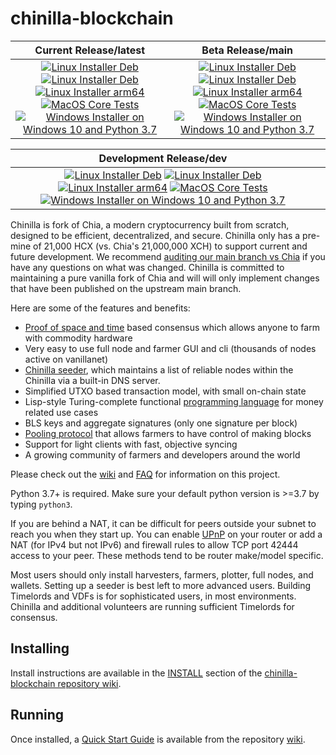 # chinilla-blockchain

| Current Release/latest | Beta Release/main |
|         :---:          |          :---:         |
| [![Linux Installer Deb](https://github.com/Chinilla/chinilla-blockchain/actions/workflows/build-linux-installer-deb.yml/badge.svg?branch=latest)](https://github.com/Chinilla/chinilla-blockchain/actions/workflows/build-linux-installer-deb.yml) [![Linux Installer Deb](https://github.com/Chinilla/chinilla-blockchain/actions/workflows/build-linux-installer-rpm.yml/badge.svg?branch=latest)](https://github.com/Chinilla/chinilla-blockchain/actions/workflows/build-linux-installer-rpm.yml) [![Linux Installer arm64](https://github.com/Chinilla/chinilla-blockchain/actions/workflows/build-linux-arm64-installer.yml/badge.svg?branch=latest)](https://github.com/Chinilla/chinilla-blockchain/actions/workflows/build-linux-arm64-installer.yml) [![MacOS Core Tests](https://github.com/Chinilla/chinilla-blockchain/actions/workflows/build-macos-installer.yml/badge.svg?branch=latest)](https://github.com/Chinilla/chinilla-blockchain/actions/workflows/build-macos-installer.yml) [![Windows Installer on Windows 10 and Python 3.7](https://github.com/Chinilla/chinilla-blockchain/actions/workflows/build-windows-installer.yml/badge.svg?branch=latest)](https://github.com/Chinilla/chinilla-blockchain/actions/workflows/build-windows-installer.yml) | [![Linux Installer Deb](https://github.com/Chinilla/chinilla-blockchain/actions/workflows/build-linux-installer-deb.yml/badge.svg)](https://github.com/Chinilla/chinilla-blockchain/actions/workflows/build-linux-installer-deb.yml) [![Linux Installer Deb](https://github.com/Chinilla/chinilla-blockchain/actions/workflows/build-linux-installer-rpm.yml/badge.svg)](https://github.com/Chinilla/chinilla-blockchain/actions/workflows/build-linux-installer-rpm.yml) [![Linux Installer arm64](https://github.com/Chinilla/chinilla-blockchain/actions/workflows/build-linux-arm64-installer.yml/badge.svg)](https://github.com/Chinilla/chinilla-blockchain/actions/workflows/build-linux-arm64-installer.yml) [![MacOS Core Tests](https://github.com/Chinilla/chinilla-blockchain/actions/workflows/build-macos-installer.yml/badge.svg)](https://github.com/Chinilla/chinilla-blockchain/actions/workflows/build-macos-installer.yml) [![Windows Installer on Windows 10 and Python 3.7](https://github.com/Chinilla/chinilla-blockchain/actions/workflows/build-windows-installer.yml/badge.svg)](https://github.com/Chinilla/chinilla-blockchain/actions/workflows/build-windows-installer.yml) |

| Development Release/dev |  |
|         :---:          |          :---:         |
| [![Linux Installer Deb](https://github.com/Chinilla/chinilla-blockchain/actions/workflows/build-linux-installer-deb.yml/badge.svg?branch=dev)](https://github.com/Chinilla/chinilla-blockchain/actions/workflows/build-linux-installer-deb.yml) [![Linux Installer Deb](https://github.com/Chinilla/chinilla-blockchain/actions/workflows/build-linux-installer-rpm.yml/badge.svg?branch=dev)](https://github.com/Chinilla/chinilla-blockchain/actions/workflows/build-linux-installer-rpm.yml) [![Linux Installer arm64](https://github.com/Chinilla/chinilla-blockchain/actions/workflows/build-linux-arm64-installer.yml/badge.svg?branch=dev)](https://github.com/Chinilla/chinilla-blockchain/actions/workflows/build-linux-arm64-installer.yml) [![MacOS Core Tests](https://github.com/Chinilla/chinilla-blockchain/actions/workflows/build-macos-installer.yml/badge.svg?branch=dev)](https://github.com/Chinilla/chinilla-blockchain/actions/workflows/build-macos-installer.yml) [![Windows Installer on Windows 10 and Python 3.7](https://github.com/Chinilla/chinilla-blockchain/actions/workflows/build-windows-installer.yml/badge.svg?branch=dev)](https://github.com/Chinilla/chinilla-blockchain/actions/workflows/build-windows-installer.yml) |  |

Chinilla is fork of Chia, a modern cryptocurrency built from scratch, designed to be efficient, decentralized, and secure. Chinilla only has a pre-mine of 21,000 HCX (vs. Chia's 21,000,000 XCH) to support current and future development.  We recommend [auditing our main branch vs Chia](https://github.com/Chia-Network/chia-blockchain/compare/main...Chinilla:main) if you have any questions on what was changed.  Chinilla is committed to maintaining a pure vanilla fork of Chia and will will only implement changes that have been published on the upstream main branch.

Here are some of the features and benefits:
* [Proof of space and time](https://docs.google.com/document/d/1tmRIb7lgi4QfKkNaxuKOBHRmwbVlGL4f7EsBDr_5xZE/edit) based consensus which allows anyone to farm with commodity hardware
* Very easy to use full node and farmer GUI and cli (thousands of nodes active on vanillanet)
* [Chinilla seeder](https://github.com/Chinilla/chinilla-blockchain/wiki/Chinilla-Seeder-User-Guide), which maintains a list of reliable nodes within the Chinilla via a built-in DNS server.
* Simplified UTXO based transaction model, with small on-chain state
* Lisp-style Turing-complete functional [programming language](https://chinillalisp.com/) for money related use cases
* BLS keys and aggregate signatures (only one signature per block)
* [Pooling protocol](https://github.com/Chinilla/chinilla-blockchain/wiki/Pooling-User-Guide) that allows farmers to have control of making blocks
* Support for light clients with fast, objective syncing
* A growing community of farmers and developers around the world

Please check out the [wiki](https://github.com/Chinilla/chinilla-blockchain/wiki)
and [FAQ](https://github.com/Chinilla/chinilla-blockchain/wiki/FAQ) for
information on this project.

Python 3.7+ is required. Make sure your default python version is >=3.7
by typing `python3`.

If you are behind a NAT, it can be difficult for peers outside your subnet to
reach you when they start up. You can enable
[UPnP](https://www.homenethowto.com/ports-and-nat/upnp-automatic-port-forward/)
on your router or add a NAT (for IPv4 but not IPv6) and firewall rules to allow
TCP port 42444 access to your peer.
These methods tend to be router make/model specific.

Most users should only install harvesters, farmers, plotter, full nodes, and wallets.
Setting up a seeder is best left to more advanced users.
Building Timelords and VDFs is for sophisticated users, in most environments.
Chinilla and additional volunteers are running sufficient Timelords
for consensus.

## Installing

Install instructions are available in the
[INSTALL](https://github.com/Chinilla/chinilla-blockchain/wiki/INSTALL)
section of the
[chinilla-blockchain repository wiki](https://github.com/Chinilla/chinilla-blockchain/wiki).

## Running

Once installed, a
[Quick Start Guide](https://github.com/Chinilla/chinilla-blockchain/wiki/Quick-Start-Guide)
is available from the repository
[wiki](https://github.com/Chinilla/chinilla-blockchain/wiki).

